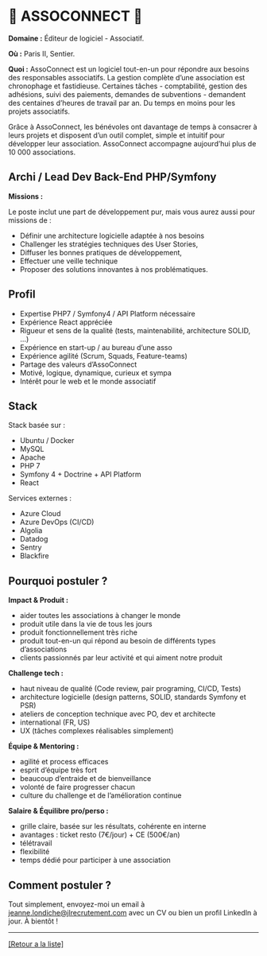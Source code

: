 # 👐 ASSOCONNECT 👐

**Domaine :**  Éditeur de logiciel - Associatif.

**Où :** Paris II, Sentier.

**Quoi :** AssoConnect est un logiciel tout-en-un pour répondre aux besoins des responsables associatifs. La gestion complète d’une association est chronophage et fastidieuse. Certaines tâches - comptabilité, gestion des adhésions, suivi des paiements, demandes de subventions - demandent des centaines d’heures de travail par an. Du temps en moins pour les projets associatifs.

Grâce à AssoConnect, les bénévoles ont davantage de temps à consacrer à leurs projets et disposent d’un outil complet, simple et intuitif pour développer leur association. AssoConnect accompagne aujourd’hui plus de 10 000 associations.

## Archi / Lead Dev Back-End PHP/Symfony

**Missions :**

Le poste inclut une part de développement pur, mais vous aurez aussi pour missions de :

* Définir une architecture logicielle adaptée à nos besoins
* Challenger les stratégies techniques des User Stories,
* Diffuser les bonnes pratiques de développement,
* Effectuer une veille technique
* Proposer des solutions innovantes à nos problématiques.

## Profil

* Expertise PHP7 / Symfony4 / API Platform nécessaire
* Expérience React appréciée
* Rigueur et sens de la qualité (tests, maintenabilité, architecture SOLID, …)
* Expérience en start-up / au bureau d’une asso
* Expérience agilité (Scrum, Squads, Feature-teams)
* Partage des valeurs d’AssoConnect
* Motivé, logique, dynamique, curieux et sympa
* Intérêt pour le web et le monde associatif

## Stack

Stack basée sur :

* Ubuntu / Docker
* MySQL
* Apache
* PHP 7
* Symfony 4 + Doctrine + API Platform
* React

Services externes :

* Azure Cloud
* Azure DevOps (CI/CD)
* Algolia
* Datadog
* Sentry
* Blackfire

## Pourquoi postuler ?

**Impact & Produit :** 

* aider toutes les associations à changer le monde
* produit utile dans la vie de tous les jours
* produit fonctionnellement très riche
* produit tout-en-un qui répond au besoin de différents types d’associations
* clients passionnés par leur activité et qui aiment notre produit

**Challenge tech :** 

* haut niveau de qualité (Code review, pair programing, CI/CD, Tests)
* architecture logicielle (design patterns, SOLID, standards Symfony et PSR)
* ateliers de conception technique avec PO, dev et architecte
* international (FR, US)
* UX (tâches complexes réalisables simplement)

**Équipe & Mentoring :**

* agilité et process efficaces
* esprit d’équipe très fort
* beaucoup d’entraide et de bienveillance
* volonté de faire progresser chacun
* culture du challenge et de l’amélioration continue

**Salaire & Équilibre pro/perso :**

* grille claire, basée sur les résultats, cohérente en interne
* avantages : ticket resto (7€/jour) + CE (500€/an)
* télétravail
* flexibilité
* temps dédié pour participer à une association

## Comment postuler ?

Tout simplement, envoyez-moi un email à jeanne.londiche@jlrecrutement.com avec un CV ou bien un profil LinkedIn à jour. À bientôt ! 

----
<a href="https://github.com/jlondiche/job-board-php/blob/master/README.md">[Retour a la liste]</a>

